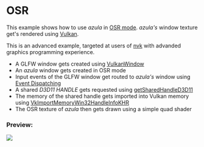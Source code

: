 # OSR

This example shows how to use *azula* in [OSR mode](https://github.com/maierfelix/azula#osr-mode). *azula's* window texture get's rendered using [Vulkan](https://en.wikipedia.org/wiki/Vulkan_API).

This is an advanced example, targeted at users of [nvk](https://github.com/maierfelix/nvk) with advanded graphics programming experience.

 - A GLFW window gets created using [VulkanWindow](https://maierfelix.github.io/nvk/1.1.121/additional/VulkanWindow.html)
 - An *azula* window gets created in OSR mode
 - Input events of the GLFW window get routed to *azula's* window using [Event Dispatching](https://github.com/maierfelix/azula#event-dispatching)
 - A shared *D3D11 HANDLE* gets requested using [getSharedHandleD3D11](https://github.com/maierfelix/azula#windowprototypegetsharedhandled3d11)
 - The memory of the shared handle gets imported into Vulkan memory using [VkImportMemoryWin32HandleInfoKHR](https://maierfelix.github.io/nvk/1.1.121/structs/VkImportMemoryWin32HandleInfoKHR.html)
 - The OSR texture of *azula* then gets drawn using a simple quad shader

### Preview:

<img src="https://i.imgur.com/GCyztFx.png"/>

